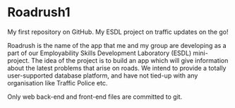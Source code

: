 # Roadrush1
My first repository on GitHub. My ESDL project on traffic updates on the go!

Roadrush is the name of the app that me and my group are developing as a part of our Employability Skills Development Laboratory (ESDL) mini-project. The idea of the project is to build an app which will give information about the latest problems that arise on roads. We intend to provide a totally user-supported database platform, and have not tied-up with any organisation like Traffic Police etc.

Only web back-end and front-end files are committed to git.
